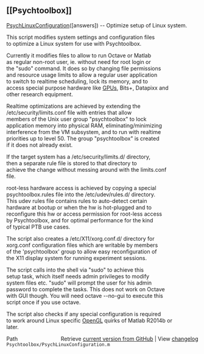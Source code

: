 ## [[Psychtoolbox]]

[PsychLinuxConfiguration](PsychLinuxConfiguration)([answers]) -- Optimize setup of Linux system.  
  
This script modifies system settings and configuration files  
to optimize a Linux system for use with Psychtoolbox.  
  
Currently it modifies files to allow to run Octave or Matlab  
as regular non-root user, ie. without need for root login or  
the "sudo" command. It does so by changing file permissions  
and resource usage limits to allow a regular user application  
to switch to realtime scheduling, lock its memory, and to  
access special purpose hardware like [GPUs](GPUs), Bits+, Datapixx and  
other research equipment.  
  
Realtime optimizations are achieved by extending the  
/etc/security/limits.conf file with entries that allow  
members of the Unix user group "psychtoolbox" to lock  
application memory into physical RAM, eliminating/minimizing  
interference from the VM subsystem, and to run with realtime  
priorities up to level 50. The group "psychtoolbox" is created  
if it does not already exist.  
  
If the target system has a /etc/security/limits.d/ directory,  
then a separate rule file is stored to that directory to  
achieve the change without messing around with the limits.conf  
file.  
  
root-less hardware access is achieved by copying a special  
psychtoolbox.rules file into the /etc/udev/rules.d/ directory.  
This udev rules file contains rules to auto-detect certain  
hardware at bootup or when the hw is hot-plugged and to  
reconfigure this hw or access permission for root-less access  
by Psychtoolbox, and for optimal performance for the kind  
of typical PTB use cases.  
  
The script also creates a /etc/X11/xorg.conf.d/ directory for  
xorg.conf configuration files which are writable by members  
of the 'psychtoolbox' group to allow easy reconfiguration of  
the X11 display system for running experiment sessions.  
  
The script calls into the shell via "sudo" to achieve this  
setup task, which itself needs admin privileges to modify  
system files etc. "sudo" will prompt the user for his admin  
password to complete the tasks. This does not work on Octave  
with GUI though. You will need octave --no-gui to execute this  
script once if you use octave.  
  
The script also checks if any special configuration is required  
to work around Linux specific [OpenGL](OpenGL) quirks of Matlab R2014b or  
later.  
  




<div class="code_header" style="text-align:right;">
  <span style="float:left;">Path&nbsp;&nbsp;</span> <span class="counter">Retrieve <a href=
  "https://raw.github.com/Psychtoolbox-3/Psychtoolbox-3/beta/Psychtoolbox/PsychLinuxConfiguration.m">current version from GitHub</a> | View <a href=
  "https://github.com/Psychtoolbox-3/Psychtoolbox-3/commits/beta/Psychtoolbox/PsychLinuxConfiguration.m">changelog</a></span>
</div>
<div class="code">
  <code>Psychtoolbox/PsychLinuxConfiguration.m</code>
</div>

